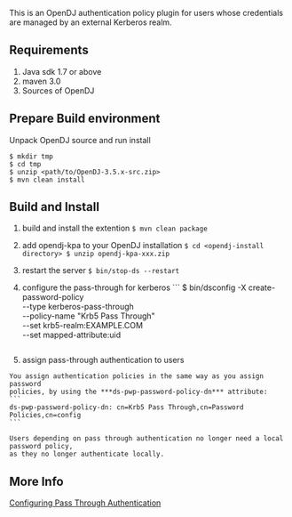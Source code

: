This is an OpenDJ authentication policy plugin for users whose credentials
are managed by an external Kerberos realm.

Requirements
------------
  1. Java sdk 1.7 or above
  2. maven 3.0
  3. Sources of OpenDJ

Prepare Build environment
-------------------------
Unpack OpenDJ source and run install
```
$ mkdir tmp
$ cd tmp
$ unzip <path/to/OpenDJ-3.5.x-src.zip>
$ mvn clean install
```

Build and Install
----------------
  1. build and install the extention
    ```
    $ mvn clean package
    ```
    
  2. add opendj-kpa to your OpenDJ installation
    ```
    $ cd <opendj-install directory>
    $ unzip opendj-kpa-xxx.zip
    ```
    
  3. restart the server
    ```
    $ bin/stop-ds --restart
    ```
    
  4. configure the pass-through for kerberos
    ```
    $ bin/dsconfig -X create-password-policy \
       --type kerberos-pass-through \
       --policy-name "Krb5 Pass Through" \
       --set krb5-realm:EXAMPLE.COM \
       --set mapped-attribute:uid
      ```
      
  5. assign pass-through authentication to users

    You assign authentication policies in the same way as you assign password
    policies, by using the ***ds-pwp-password-policy-dn*** attribute:
    ```
    ds-pwp-password-policy-dn: cn=Krb5 Pass Through,cn=Password Policies,cn=config
    ```

    Users depending on pass through authentication no longer need a local password policy,
    as they no longer authenticate locally.

More Info
---------
[Configuring Pass Through Authentication][1]

  [1]: http://opendj.forgerock.org/opendj-server/doc/admin-guide/index/chap-pta.html

